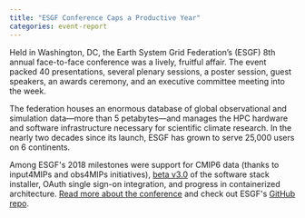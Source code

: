 ```yaml
---
title: "ESGF Conference Caps a Productive Year"
categories: event-report
---
```


Held in Washington, DC, the Earth System Grid Federation’s (ESGF) 8th annual face-to-face conference was a lively, fruitful affair. The event packed 40 presentations, several plenary sessions, a poster session, guest speakers, an awards ceremony, and an executive committee meeting into the week. 

The federation houses an enormous database of global observational and simulation data—more than 5 petabytes—and manages the HPC hardware and software infrastructure necessary for scientific climate research. In the nearly two decades since its launch, ESGF has grown to serve 25,000 users on 6 continents. 

Among ESGF's 2018 milestones were support for CMIP6 data (thanks to input4MIPs and obs4MIPs initiatives), [beta v3.0](https://github.com/ESGF/esgf-installer/releases) of the software stack installer, OAuth single sign-on integration, and progress in containerized architecture. [Read more about the conference](https://computing.llnl.gov/newsroom/esgf-conference-caps-productive-year) and check out ESGF's [GitHub repo](https://github.com/esgf).
